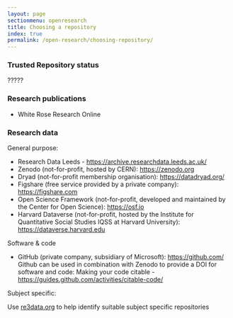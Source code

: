 ```yaml
---
layout: page
sectionmenu: openresearch
title: Choosing a repository
index: true
permalink: /open-research/choosing-repository/
---
```


### Trusted Repository status

?????

### Research publications

* White Rose Research Online

### Research data

General purpose:
* Research Data Leeds - https://archive.researchdata.leeds.ac.uk/
* Zenodo (not-for-profit, hosted by CERN): https://zenodo.org
* Dryad (not-for-profit membership organisation): https://datadryad.org/
* Figshare (free service provided by a private company): https://figshare.com
* Open Science Framework (not-for-profit, developed and maintained by the Center for Open Science): https://osf.io
* Harvard Dataverse (not-for-profit, hosted by the Institute for Quantitative Social
Studies IQSS at Harvard University): https://dataverse.harvard.edu

Software & code
* GitHub (private company, subsidiary of Microsoft): https://github.com/
Github can be used in combination with Zenodo to provide a DOI for software and code: Making your code citable - https://guides.github.com/activities/citable-code/

Subject specific:

Use [re3data.org](https://www.re3data.org/) to help identify suitable subject specific repositories
